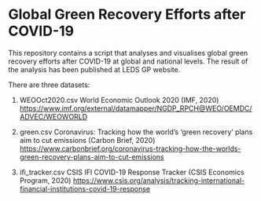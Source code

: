 # Global Green Recovery Efforts after COVID-19

This repository contains a script that analyses and visualises global green recovery efforts after COVID-19 at global and national levels. The result of the analysis has been published at LEDS GP website. 

There are three datasets:
 1. WEOOct2020.csv
 World Economic Outlook 2020 (IMF, 2020)
 https://www.imf.org/external/datamapper/NGDP_RPCH@WEO/OEMDC/ADVEC/WEOWORLD
 
 2. green.csv
Coronavirus: Tracking how the world’s ‘green recovery’ plans aim to cut emissions (Carbon Brief, 2020)
https://www.carbonbrief.org/coronavirus-tracking-how-the-worlds-green-recovery-plans-aim-to-cut-emissions

3. ifi_tracker.csv
CSIS IFI COVID-19 Response Tracker (CSIS Economics Program, 2020)
https://www.csis.org/analysis/tracking-international-financial-institutions-covid-19-response

